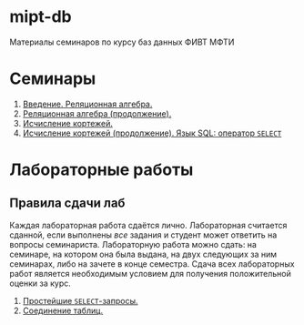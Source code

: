 # mipt-db
Материалы семинаров по курсу баз данных ФИВТ МФТИ

# Семинары
1. [Введение. Реляционная алгебра.](https://github.com/kharvd/mipt-db/blob/master/seminars/01.md)
2. [Реляционная алгебра (продолжение).](https://github.com/kharvd/mipt-db/blob/master/seminars/02.md)
3. [Исчисление кортежей.](https://github.com/kharvd/mipt-db/blob/master/seminars/03.md)
4. [Исчисление кортежей (продолжение). Язык SQL: оператор `SELECT`](https://github.com/kharvd/mipt-db/blob/master/seminars/04.md)

# Лабораторные работы
## Правила сдачи лаб
Каждая лабораторная работа сдаётся лично. Лабораторная считается сданной, если выполнены *все* задания и студент может ответить на вопросы семинариста. Лабораторную работа можно сдать: на семинаре, на котором она была выдана, на двух следующих за ним семинарах, либо на зачете в конце семестра. Сдача всех лабораторных работ является необходимым условием для получения положительной оценки за курс.

1. [Простейшие `SELECT`-запросы.](https://github.com/kharvd/mipt-db/blob/master/labs/01.md)
1. [Соединение таблиц.](https://github.com/kharvd/mipt-db/blob/master/labs/02.md)
